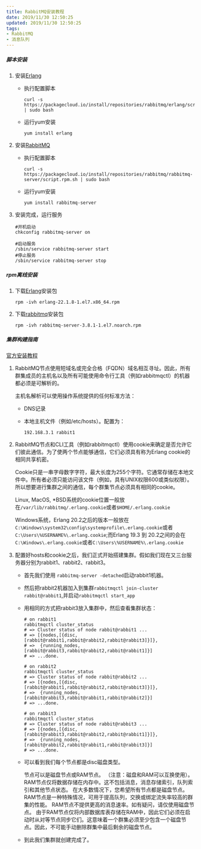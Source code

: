 ```yaml
---
title: RabbitMQ安装教程
date: 2019/11/30 12:50:25
updated: 2019/11/30 12:50:25
tags:
- RabbitMQ
- 消息队列
---
```


##### 脚本安装

1. 安装[Erlang](https://packagecloud.io/rabbitmq/erlang/install#bash-rpm)

   - 执行配置脚本

     ```shell
     curl -s https://packagecloud.io/install/repositories/rabbitmq/erlang/script.rpm.sh | sudo bash
     ```

   - 运行yum安装

     ```shell
     yum install erlang
     ```

   <!--more-->

2. 安装[RabbitMQ](https://packagecloud.io/rabbitmq/rabbitmq-server/install#bash-rpm)

   - 执行配置脚本

     ```shell
     curl -s https://packagecloud.io/install/repositories/rabbitmq/rabbitmq-server/script.rpm.sh | sudo bash
     ```

   - 运行yum安装

     ```shell
     yum install rabbitmq-server
     ```

3. 安装完成，运行服务

   ```shell
   #开机启动
   chkconfig rabbitmq-server on
   
   #启动服务
   /sbin/service rabbitmq-server start
   #停止服务
   /sbin/service rabbitmq-server stop
   ```

##### rpm离线安装

1. 下载[Erlang](https://bintray.com/rabbitmq-erlang/rpm/download_file?file_path=erlang%2F22%2Fel%2F7%2Fx86_64%2Ferlang-22.1.8-1.el7.x86_64.rpm)安装包

   ```shell
   rpm -ivh erlang-22.1.8-1.el7.x86_64.rpm
   ```

2. 下载[rabbitmq](https://github.com/rabbitmq/rabbitmq-server/releases/download/v3.8.1/rabbitmq-server-3.8.1-1.el7.noarch.rpm)安装包

   ```shell
   rpm -ivh rabbitmq-server-3.8.1-1.el7.noarch.rpm
   ```

   

##### 集群构建指南

[官方安装教程](https://www.rabbitmq.com/clustering.html)

1. RabbitMQ节点使用短域名或完全合格（FQDN）域名相互寻址。因此，所有群集成员的主机名以及所有可能使用命令行工具（例如rabbitmqctl）的机器都必须是可解析的。

   主机名解析可以使用操作系统提供的任何标准方法：
   
      * DNS记录 
   
      * 本地主机文件（例如/etc/hosts）。配置为：
   
        ```
        192.168.3.1 rabbit1
        ```

2. RabbitMQ节点和CLI工具（例如rabbitmqctl）使用cookie来确定是否允许它们彼此通信。为了使两个节点能够通信，它们必须具有称为Erlang cookie的相同共享机密。

    Cookie只是一串字母数字字符，最大长度为255个字符。它通常存储在本地文件中。所有者必须只能访问该文件（例如，具有UNIX权限600或类似权限）。所以想要进行集群之间的通信，每个群集节点必须具有相同的cookie。
    
    Linux, MacOS, *BSD系统的cookie位置一般放在`/var/lib/rabbitmq/.erlang.cookie`或者`$HOME/.erlang.cookie`
    
    Windows系统，Erlang 20.2之后的版本一般放在`C:\Windows\system32\config\systemprofile\.erlang.cookie`或者`C:\Users\%USERNAME%\.erlang.cookie`;而Erlang 19.3 到 20.2之间的会在`C:\Windows\.erlang.cookie`或者`C:\Users\%USERNAME%\.erlang.cookie`

3. 配置好hosts和cookie之后，我们正式开始搭建集群。假如我们现在又三台服务器分别为rabbit1、rabbit2、rabbit3。

   - 首先我们使用 `rabbitmq-server -detached`启动rabbit1机器。

   - 然后把rabbit2机器加入到集群`rabbitmqctl join-cluster rabbit@rabbit1`,并启动`rabbitmqctl start_app`

   - 用相同的方式把rabbit3放入集群中，然后查看集群状态：

     ```shell
     # on rabbit1
     rabbitmqctl cluster_status
     # => Cluster status of node rabbit@rabbit1 ...
     # => [{nodes,[{disc,[rabbit@rabbit1,rabbit@rabbit2,rabbit@rabbit3]}]},
     # =>  {running_nodes,[rabbit@rabbit3,rabbit@rabbit2,rabbit@rabbit1]}]
     # => ...done.
     
     # on rabbit2
     rabbitmqctl cluster_status
     # => Cluster status of node rabbit@rabbit2 ...
     # => [{nodes,[{disc,[rabbit@rabbit1,rabbit@rabbit2,rabbit@rabbit3]}]},
     # =>  {running_nodes,[rabbit@rabbit3,rabbit@rabbit1,rabbit@rabbit2]}]
     # => ...done.
     
     # on rabbit3
     rabbitmqctl cluster_status
     # => Cluster status of node rabbit@rabbit3 ...
     # => [{nodes,[{disc,[rabbit@rabbit3,rabbit@rabbit2,rabbit@rabbit1]}]},
     # =>  {running_nodes,[rabbit@rabbit2,rabbit@rabbit1,rabbit@rabbit3]}]
     # => ...done.
     ```

   - 可以看到我们每个节点都是disc磁盘类型。

     节点可以是磁盘节点或RAM节点。 （注意：磁盘和RAM可以互换使用）。 RAM节点仅将数据存储在内存中。这不包括消息，消息存储索引，队列索引和其他节点状态。
     在大多数情况下，您希望所有节点都是磁盘节点。 RAM节点是一种特殊情况，可用于提高队列，交换或绑定流失率较高的群集的性能。 RAM节点不提供更高的消息速率。如有疑问，请仅使用磁盘节点。
     由于RAM节点仅将内部数据库表存储在RAM中，因此它们必须在启动时从对等节点同步它们。这意味着一个群集必须至少包含一个磁盘节点。因此，不可能手动删除群集中最后剩余的磁盘节点。

   - 到此我们集群就创建完成了。